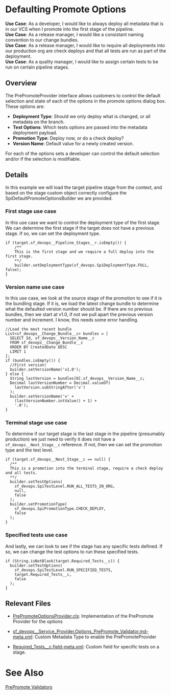 # Defaulting Promote Options

**Use Case**: As a developer, I would like to always deploy all metadata that is in our VCS when I promote into the first stage of the pipeline.  
**Use Case**: As a release manager, I would like a consistant naming convention to our change bundles.  
**Use Case**: As a release manager, I would like to require all deployments into our production org are check deploys and that all tests are run as part of the deployment.  
**Use Case**: As a quality manager, I would like to assign certain tests to be run on certain pipeline stages.

## Overview

The PrePromoteProvider interface allows customers to control the default selection and state of each of the options in the promote options dialog box. These options are:

- **Deployment Type**: Should we only deploy what is changed, or all metadata on the branch.
- **Test Options**: Which tests options are passed into the metadata deployment payload.
- **Promotion Type**: Deploy now, or do a check deploy?
- **Version Name**: Default value for a newly created version.

For each of the options sets a developer can control the default selection and/or if the selection is modifiable.

## Details

In this example we will load the target pipeline stage from the context, and based on the stage custom object correctly configure the SpiDefaultPromoteOptionsBuilder we are provided.

### First stage use case

In this use case we want to control the deployment type of the first stage. We can determine the first stage if the target does not have a previous stage. If so, we can set the deployment type.

```
if (target.sf_devops__Pipeline_Stages__r.isEmpty()) {
    /**
    This is the first stage and we require a full deploy into the first stage.
    **/
    builder.setDeploymentType(sf_devops.SpiDeploymentType.FULL, false);
}
```

### Version name use case

In this use case, we look at the source stage of the promotion to see if it is the bundling stage. If it is, we load the latest change bundle to determine what the defaulted version number should be. If there are no previous bundles, then we start at v1.0, if not we pull apart the previous version number and increment. I know, this needs some error handling.

```
//Load the most recent bundle
List<sf_devops__Change_Bundle__c> bundles = [
  SELECT Id, sf_devops__Version_Name__c
  FROM sf_devops__Change_Bundle__c
  ORDER BY CreatedDate DESC
  LIMIT 1
];
if (bundles.isEmpty()) {
  //First version!
  builder.setVersionName('v1.0');
} else {
  String lastVersion = bundles[0].sf_devops__Version_Name__c;
  Decimal lastVersionNumber = Decimal.valueOf(
    lastVersion.subStringAfter('v')
  );
  builder.setVersionName('v' +
    (lastVersionNumber.intValue() + 1) +
    '.0');
}

```

### Terminal stage use case

To determine if our target stage is the last stage in the pipeline (presumably production) we just need to verify it does not have a `sf_devops__Next_Stage__c` reference. If not, then we can set the promotion type and the test level.

```
if (target.sf_devops__Next_Stage__c == null) {
  /**
  This is a promotion into the terminal stage, require a check deploy and all tests.
  **/
  builder.setTestOptions(
    sf_devops.SpiTestLevel.RUN_ALL_TESTS_IN_ORG,
    null,
    false
  );
  builder.setPromotionType(
    sf_devops.SpiPromotionType.CHECK_DEPLOY,
    false
  );
}

```

### Specified tests use case

And lastly, we can look to see if the stage has any specific tests defined. If so, we can change the test options to run these specified tests.

```
if (String.isNotBlank(target.Required_Tests__c)) {
  builder.setTestOptions(
    sf_devops.SpiTestLevel.RUN_SPECIFIED_TESTS,
    target.Required_Tests__c,
    false
  );
}
```

## Relevant Files

- [PrePromoteOptionsProvider.cls](../../force-app/main/default/classes/prePromote/PrePromoteOptionsProvider.cls): Implementation of the PrePromote Provider for the options

- [sf_devops\_\_Service_Provider.Options_PrePromote_Validator.md-meta.xml](../../force-app/main/default/customMetadata/sf_devops__Service_Provider.Options_PrePromote_Validator.md-meta.xml): Custom Metadata Type to enable the PrePromoteProvider

- [Required_Tests\_\_c.field-meta.xml](../../force-app/main/default/objects/sf_devops__Pipeline_Stage__c/fields/Required_Tests__c.field-meta.xml): Custom field for specific tests on a stage.

# See Also

[PrePromote Validators](../PrePromoteValidators.md)

